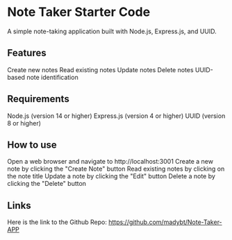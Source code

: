 # Note Taker Starter Code
A simple note-taking application built with Node.js, Express.js, and UUID.

## Features

Create new notes
Read existing notes
Update notes
Delete notes
UUID-based note identification

## Requirements

Node.js (version 14 or higher)
Express.js (version 4 or higher)
UUID (version 8 or higher)

## How to use
Open a web browser and navigate to http://localhost:3001
Create a new note by clicking the "Create Note" button
Read existing notes by clicking on the note title
Update a note by clicking the "Edit" button
Delete a note by clicking the "Delete" button

## Links
Here is the link to the Github Repo:
https://github.com/madybt/Note-Taker-APP